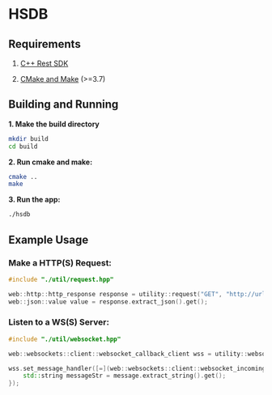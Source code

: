 # HSDB

## Requirements

1. [C++ Rest SDK](https://github.com/Microsoft/cpprestsdk)

2. [CMake and Make](https://cmake.org/) (>=3.7)

## Building and Running

**1. Make the build directory**

```bash
mkdir build
cd build
```

**2. Run cmake and make:**

```bash
cmake ..
make
```

**3. Run the app:**

```bash
./hsdb
```

## Example Usage

### Make a HTTP(S) Request:

```c++
#include "./util/request.hpp"

web::http::http_response response = utility::request("GET", "http://url.com").get();
web::json::value value = response.extract_json().get();
```

### Listen to a WS(S) Server:

```c++
#include "./util/websocket.hpp"

web::websockets::client::websocket_callback_client wss = utility::websocket("wss://url.com).get();

wss.set_message_handler([=](web::websockets::client::websocket_incoming_message message) {
    std::string messageStr = message.extract_string().get();
});
```
